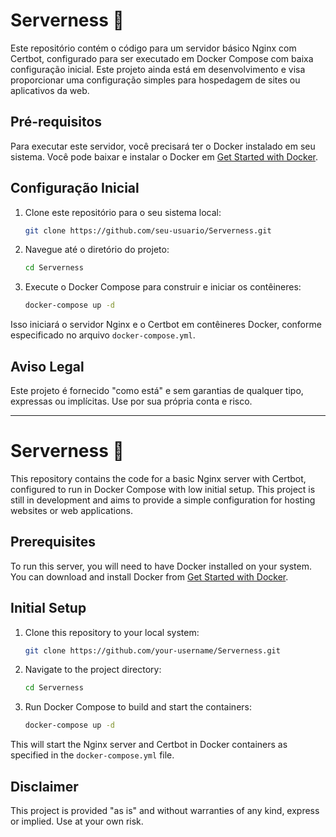 # Serverness 🚀

Este repositório contém o código para um servidor básico Nginx com Certbot, configurado para ser executado em Docker Compose com baixa configuração inicial. Este projeto ainda está em desenvolvimento e visa proporcionar uma configuração simples para hospedagem de sites ou aplicativos da web.

## Pré-requisitos

Para executar este servidor, você precisará ter o Docker instalado em seu sistema. Você pode baixar e instalar o Docker em [Get Started with Docker](https://www.docker.com/get-started).

## Configuração Inicial

1. Clone este repositório para o seu sistema local:

   ```bash
   git clone https://github.com/seu-usuario/Serverness.git
   ```

2. Navegue até o diretório do projeto:

   ```bash
   cd Serverness
   ```

3. Execute o Docker Compose para construir e iniciar os contêineres:

   ```bash
   docker-compose up -d
   ```

Isso iniciará o servidor Nginx e o Certbot em contêineres Docker, conforme especificado no arquivo `docker-compose.yml`.

## Aviso Legal

Este projeto é fornecido "como está" e sem garantias de qualquer tipo, expressas ou implícitas. Use por sua própria conta e risco.

---

# Serverness 🚀

This repository contains the code for a basic Nginx server with Certbot, configured to run in Docker Compose with low initial setup. This project is still in development and aims to provide a simple configuration for hosting websites or web applications.

## Prerequisites

To run this server, you will need to have Docker installed on your system. You can download and install Docker from [Get Started with Docker](https://www.docker.com/get-started).

## Initial Setup

1. Clone this repository to your local system:

   ```bash
   git clone https://github.com/your-username/Serverness.git
   ```

2. Navigate to the project directory:

   ```bash
   cd Serverness
   ```

3. Run Docker Compose to build and start the containers:

   ```bash
   docker-compose up -d
   ```

This will start the Nginx server and Certbot in Docker containers as specified in the `docker-compose.yml` file.

## Disclaimer

This project is provided "as is" and without warranties of any kind, express or implied. Use at your own risk.
